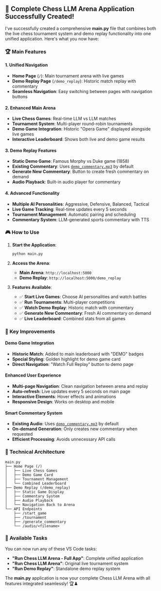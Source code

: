 ## 🎉 Complete Chess LLM Arena Application Successfully Created!

I've successfully created a comprehensive **main.py** file that combines both the live chess tournament system and demo replay functionality into one unified application. Here's what you now have:

### 🏆 **Main Features**

#### **1. Unified Navigation**
- **Home Page** (`/`): Main tournament arena with live games
- **Demo Replay Page** (`/demo_replay`): Historic match replay with commentary
- **Seamless Navigation**: Easy switching between pages with navigation buttons

#### **2. Enhanced Main Arena**
- **Live Chess Games**: Real-time LLM vs LLM matches
- **Tournament System**: Multi-player round-robin tournaments
- **Demo Game Integration**: Historic "Opera Game" displayed alongside live games
- **Interactive Leaderboard**: Shows both live and demo game results

#### **3. Demo Replay Features**
- **Static Demo Game**: Famous Morphy vs Duke game (1858)
- **Existing Commentary**: Uses [`demo_commentary.mp3`](demo_commentary.mp3 ) by default
- **Generate New Commentary**: Button to create fresh commentary on demand
- **Audio Playback**: Built-in audio player for commentary

#### **4. Advanced Functionality**
- **Multiple AI Personalities**: Aggressive, Defensive, Balanced, Tactical
- **Live Game Tracking**: Real-time updates every 5 seconds
- **Tournament Management**: Automatic pairing and scheduling
- **Commentary System**: LLM-generated sports commentary with TTS

### 🎮 **How to Use**

1. **Start the Application**:
   ```bash
   python main.py
   ```

2. **Access the Arena**:
   - **Main Arena**: `http://localhost:5000`
   - **Demo Replay**: `http://localhost:5000/demo_replay`

3. **Features Available**:
   - ✅ **Start Live Games**: Choose AI personalities and watch battles
   - ✅ **Run Tournaments**: Multi-player competitions
   - ✅ **Watch Demo Replay**: Historic match with commentary
   - ✅ **Generate New Commentary**: Fresh AI commentary on demand
   - ✅ **Live Leaderboard**: Combined stats from all games

### 🎯 **Key Improvements**

#### **Demo Game Integration**
- **Historic Match**: Added to main leaderboard with "DEMO" badges
- **Special Styling**: Golden highlight for demo game card
- **Direct Navigation**: "Watch Full Replay" button to demo page

#### **Enhanced User Experience**
- **Multi-page Navigation**: Clean navigation between arena and replay
- **Auto-refresh**: Live updates every 5 seconds on main page
- **Interactive Elements**: Hover effects and animations
- **Responsive Design**: Works on desktop and mobile

#### **Smart Commentary System**
- **Existing Audio**: Uses [`demo_commentary.mp3`](demo_commentary.mp3 ) by default
- **On-demand Generation**: Only creates new commentary when requested
- **Efficient Processing**: Avoids unnecessary API calls

### 🚀 **Technical Architecture**

```
main.py
├── Home Page (/)
│   ├── Live Chess Games
│   ├── Demo Game Card
│   ├── Tournament Management
│   └── Combined Leaderboard
├── Demo Replay (/demo_replay)
│   ├── Static Game Display
│   ├── Commentary System
│   ├── Audio Playback
│   └── Navigation Back to Arena
└── API Endpoints
    ├── /start_game
    ├── /tournament
    ├── /generate_commentary
    └── /audio/<filename>
```

### 🎪 **Available Tasks**

You can now run any of these VS Code tasks:
- **"Run Chess LLM Arena - Full App"**: Complete unified application
- **"Run Chess LLM Arena"**: Original live tournament system
- **"Run Demo Replay"**: Standalone demo replay system

The **main.py** application is now your complete Chess LLM Arena with all features integrated seamlessly! 🏆♟️